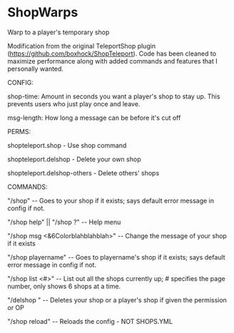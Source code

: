 # ShopWarps
Warp to a player's temporary shop


Modification from the original TeleportShop plugin (https://github.com/boxhock/ShopTeleport). Code has been cleaned to maximize performance along with added commands and features that I personally wanted.


CONFIG:

shop-time: Amount in seconds you want a player's shop to stay up. This prevents users who just play once and leave.

msg-length: How long a message can be before it's cut off


PERMS:

shopteleport.shop - Use shop command

shopteleport.delshop - Delete your own shop

shopteleport.delshop-others - Delete others' shops


COMMANDS:

"/shop" -- Goes to your shop if it exists; says default error message in config if not.

"/shop help" || "/shop ?" -- Help menu

"/shop msg <&6Colorblahblahblah>" -- Change the message of your shop if it exists

"/shop playername" -- Goes to playername's shop  if it exists; says default error message in config if not.

"/shop list <#>" -- List out all the shops currently up; # specifies the page number, only shows 6 shops at a time.

"/delshop <player>" -- Deletes your shop or a player's shop if given the permission or OP

"/shop reload" -- Reloads the config - NOT SHOPS.YML
